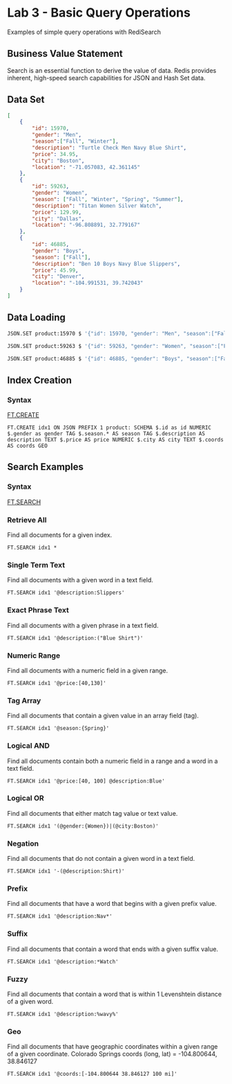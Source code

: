 # Lab 3 - Basic Query Operations
Examples of simple query operations with RediSearch 
## Business Value Statement <a name="value"></a>
Search is an essential function to derive the value of data.  Redis provides inherent, high-speed search capabilities for JSON and Hash Set data.  

## Data Set <a name="dataset"></a>
```JSON
[
    {   
        "id": 15970,
        "gender": "Men",
        "season":["Fall", "Winter"],
        "description": "Turtle Check Men Navy Blue Shirt",
        "price": 34.95,
        "city": "Boston",
        "location": "-71.057083, 42.361145"
    },
    {
        "id": 59263,
        "gender": "Women",
        "season": ["Fall", "Winter", "Spring", "Summer"],
        "description": "Titan Women Silver Watch",
        "price": 129.99,
        "city": "Dallas",
        "location": "-96.808891, 32.779167"
    },
    {
        "id": 46885,
        "gender": "Boys",
        "season": ["Fall"],
        "description": "Ben 10 Boys Navy Blue Slippers",
        "price": 45.99,
        "city": "Denver",
        "location": "-104.991531, 39.742043"
    }
]
```
## Data Loading <a name="loading"></a>
```bash
JSON.SET product:15970 $ '{"id": 15970, "gender": "Men", "season":["Fall", "Winter"], "description": "Turtle Check Men Navy Blue Shirt", "price": 34.95, "city": "Boston", "coords": "-71.057083, 42.361145"}'
```
```bash
JSON.SET product:59263 $ '{"id": 59263, "gender": "Women", "season":["Fall", "Winter", "Spring", "Summer"],"description": "Titan Women Silver Watch", "price": 129.99, "city": "Dallas", "coords": "-96.808891, 32.779167"}'
```
```bash
JSON.SET product:46885 $ '{"id": 46885, "gender": "Boys", "season":["Fall"], "description": "Ben 10 Boys Navy Blue Slippers", "price": 45.99, "city": "Denver", "coords": "-104.991531, 39.742043"}'
```
## Index Creation <a name="index_creation"></a>
### Syntax
[FT.CREATE](https://redis.io/commands/ft.create/)
```redis Command
FT.CREATE idx1 ON JSON PREFIX 1 product: SCHEMA $.id as id NUMERIC $.gender as gender TAG $.season.* AS season TAG $.description AS description TEXT $.price AS price NUMERIC $.city AS city TEXT $.coords AS coords GEO
```

## Search Examples <a name="search_examples"></a>
### Syntax
[FT.SEARCH](https://redis.io/commands/ft.search/)
### Retrieve All <a name="retrieve_all"></a>
Find all documents for a given index.
```redis Command
FT.SEARCH idx1 *
```

### Single Term Text <a name="single_term"></a>
Find all documents with a given word in a text field.
```redis Command
FT.SEARCH idx1 '@description:Slippers'
```

### Exact Phrase Text <a name="exact_phrase"></a>
Find all documents with a given phrase in a text field.
```redis Command
FT.SEARCH idx1 '@description:("Blue Shirt")'
```

### Numeric Range <a name="numeric_range"></a>
Find all documents with a numeric field in a given range.
```redis Command
FT.SEARCH idx1 '@price:[40,130]'
```

### Tag Array <a name="tag_array"></a>
Find all documents that contain a given value in an array field (tag).
```redis Command
FT.SEARCH idx1 '@season:{Spring}'
```

### Logical AND <a name="logical_and"></a>
Find all documents contain both a numeric field in a range and a word in a text field.
```redis Command
FT.SEARCH idx1 '@price:[40, 100] @description:Blue'
```

### Logical OR <a name="logical_or"></a>
Find all documents that either match tag value or text value.
```redis Command
FT.SEARCH idx1 '(@gender:{Women})|(@city:Boston)'
```

### Negation <a name="negation"></a>
Find all documents that do not contain a given word in a text field.
```redis Command
FT.SEARCH idx1 '-(@description:Shirt)'
```

### Prefix <a name="prefix"></a>
Find all documents that have a word that begins with a given prefix value.
```redis Command
FT.SEARCH idx1 '@description:Nav*'
```

### Suffix <a name="suffix"></a>
Find all documents that contain a word that ends with a given suffix value.
```redis Command
FT.SEARCH idx1 '@description:*Watch'
```

### Fuzzy <a name="fuzzy"></a>
Find all documents that contain a word that is within 1 Levenshtein distance of a given word.
```redis Command
FT.SEARCH idx1 '@description:%wavy%'
```

### Geo <a name="geo"></a>
Find all documents that have geographic coordinates within a given range of a given coordinate.
Colorado Springs coords (long, lat) = -104.800644, 38.846127
```redis Command
FT.SEARCH idx1 '@coords:[-104.800644 38.846127 100 mi]'
```